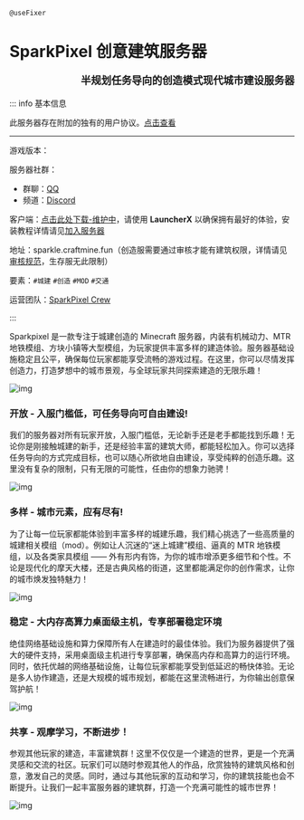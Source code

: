 `@useFixer`

# SparkPixel 创意建筑服务器

<p style="text-align: right; font-size: large; font-weight: bold">半规划任务导向的创造模式现代城市建设服务器</p>

::: info 基本信息

此服务器存在附加的独有的用户协议。[点击查看](./eula)

---

游戏版本：

服务器社群：

-   群聊：[QQ](https://qm.qq.com/q/1oTik7kHYs)
-   频道：[Discord](https://discord.gg/V4dcvsAHeb)

客户端：[点击此处下载-维护中]()，请使用 **LauncherX** 以确保拥有最好的体验，安装教程详情请见[加入服务器](/zhCN/CMFS/servers/SparkPixel/guidance)

地址：sparkle.craftmine.fun（创造服需要通过审核才能有建筑权限，详情请见[审核规范](/zhCN/CMFS/servers/SparkPixel/rules)，生存服无此限制）

要素：`#城建` `#创造` `#MOD` `#交通`&nbsp;

运营团队：[SparkPixel Crew](/zhCN/CMFS/servers/SparkPixel/team)

:::



Sparkpixel 是一款专注于城建创造的 Minecraft 服务器，内装有机械动力、MTR 地铁模组、方块小镇等大型模组，为玩家提供丰富多样的建造体验。服务器基础设施稳定且公平，确保每位玩家都能享受流畅的游戏过程。在这里，你可以尽情发挥创造力，打造梦想中的城市景观，与全球玩家共同探索建造的无限乐趣！

![img](/img/CMFS/sparkle/0.webp)



### 开放 - 入服门槛低，可任务导向可自由建设!

我们的服务器对所有玩家开放，入服门槛低，无论新手还是老手都能找到乐趣！无论你是刚接触城建的新手，还是经验丰富的建筑大师，都能轻松加入。你可以选择任务导向的方式完成目标，也可以随心所欲地自由建设，享受纯粹的创造乐趣。这里没有复杂的限制，只有无限的可能性，任由你的想象力驰骋！

![img](/img/CMFS/sparkle/1.webp)



### 多样 - 城市元素，应有尽有!

为了让每一位玩家都能体验到丰富多样的城建乐趣，我们精心挑选了一些高质量的城建相关模组（mod）。例如让人沉迷的“迷上城建”模组、逼真的 MTR 地铁模组，以及各类家具模组 —— 外有形内有饰，为你的城市增添更多细节和个性。不论是现代化的摩天大楼，还是古典风格的街道，这里都能满足你的创作需求，让你的城市焕发独特魅力！

![img](/img/CMFS/sparkle/2.webp)



### 稳定 - 大内存高算力桌面级主机，专享部署稳定环境

绝佳网络基础设施和算力保障所有人在建造时的最佳体验。我们为服务器提供了强大的硬件支持，采用桌面级主机进行专享部署，确保高内存和高算力的运行环境。同时，依托优越的网络基础设施，让每位玩家都能享受到低延迟的畅快体验。无论是多人协作建造，还是大规模的城市规划，都能在这里流畅进行，为你输出创意保驾护航！

![img](/img/CMFS/sparkle/3.webp)



### 共享 - 观摩学习，不断进步！

参观其他玩家的建造，丰富建筑群！这里不仅仅是一个建造的世界，更是一个充满灵感和交流的社区。玩家们可以随时参观其他人的作品，欣赏独特的建筑风格和创意，激发自己的灵感。同时，通过与其他玩家的互动和学习，你的建筑技能也会不断提升。让我们一起丰富服务器的建筑群，打造一个充满可能性的城市世界！

![img](/img/CMFS/sparkle/4.webp)

